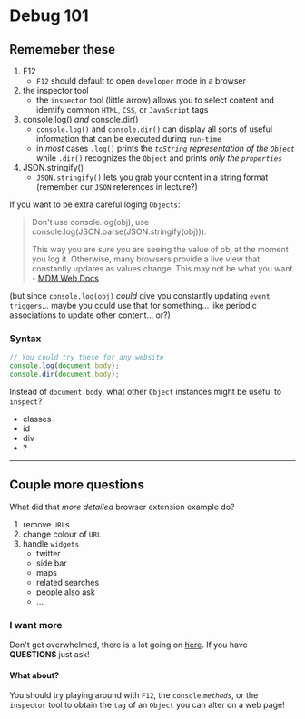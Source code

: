 # Debug 101

## Rememeber these

1. F12
   - `F12` should default to open `developer` mode in a browser
2. the inspector tool
   - the `inspector` tool (little arrow) allows you to select content and identify common `HTML`, `CSS`, or `JavaScript` tags
3. console.log() _and_ console.dir()
   - `console.log()` and `console.dir()` can display all sorts of useful information that can be executed during `run-time`
   - in _most_ cases `.log()` prints the _`toString` representation of the `Object`_ while `.dir()` recognizes the `Object` and prints _only the `properties`_
4. JSON.stringify()
   - `JSON.stringify()` lets you grab your content in a string format (remember our `JSON` references in lecture?)

If you want to be extra careful loging `Objects`:

> Don't use console.log(obj), use console.log(JSON.parse(JSON.stringify(obj))).
>
> This way you are sure you are seeing the value of obj at the moment you log it. Otherwise, many browsers provide a live view that constantly updates as values change. This may not be what you want. - [MDM Web Docs](https://developer.mozilla.org/en-US/docs/Web/API/Console/log#logging_objects)

(but since `console.log(obj)` _could_ give you constantly updating `event triggers`... maybe you could use that for something... like periodic associations to update other content... or?)

### Syntax

 ```JavaScript
 // You could try these for any website
 console.log(document.body);
 console.dir(document.body);
 ```

Instead of `document.body`, what other `Object` instances might be useful to `inspect`?

- classes
- id
- div
- ?

---

## Couple more questions

What did that _more detailed_ browser extension example do?

1. remove `URL`s
2. change colour of `URL`
3. handle `widgets`
   - twitter
   - side bar
   - maps
   - related searches
   - people also ask
   - ...

### I want more

Don't get overwhelmed, there is a lot going on [here](https://github.com/EECSB/Google-Search-Customizer). If you have **QUESTIONS** just ask!

#### What about?

You should try playing around with `F12`, the `console` _`methods`_, or the `inspector` tool to obtain the `tag` of an `Object` you can alter on a web page!

